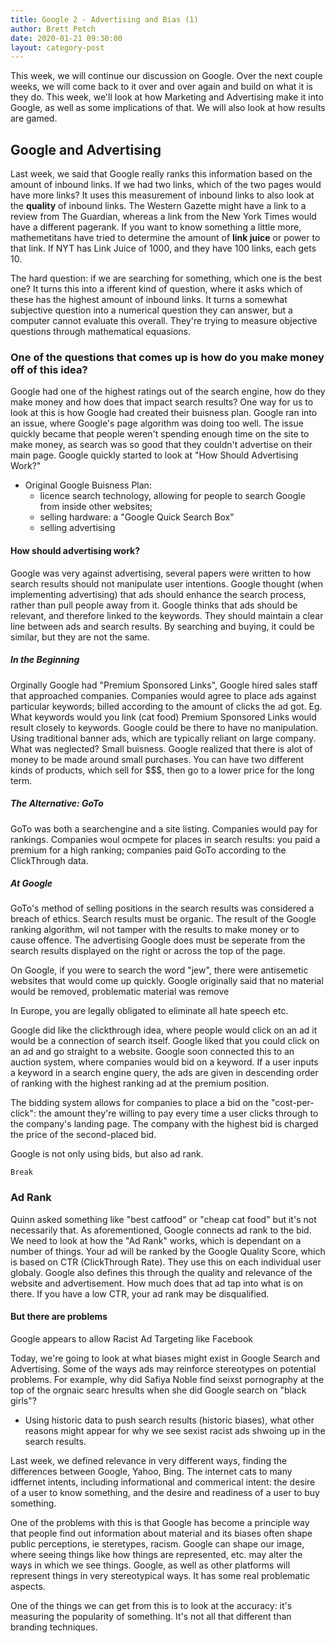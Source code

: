 ```yaml
---
title: Google 2 - Advertising and Bias (1)
author: Brett Petch
date: 2020-01-21 09:30:00
layout: category-post
---
```

This week, we will continue our discussion on Google. Over the next couple weeks, we will come back to it over and over again and build on what it is they do. This week, we'll look at how Marketing and Advertising make it into Google, as well as some implications of that. We will also look at how results are gamed.

## Google and Advertising
Last week, we said that Google really ranks this information based on the amount of inbound links. If we had two links, which of the two pages would have more links? It uses this measurement of inbound links to also look at the **quality** of inbound links. The Western Gazette might have a link to a review from The Guardian, whereas a link from the New York Times would have a different pagerank. If you want to know something a little more, mathemetitans have tried to determine the amount of **link juice** or power to that link. If NYT has Link Juice of 1000, and they have 100 links, each gets 10. 

The hard question: if we are searching for something, which one is the best one? It turns this into a ifferent kind of question, where it asks which of these has the highest amount of inbound links. It turns a somewhat subjective question into a numerical question they can answer, but a computer cannot evaluate this overall. They're trying to measure objective questions through mathematical equasions. 

### One of the questions that comes up is how do you make money off of this idea? 
Google had one of the highest ratings out of the search engine, how do they make money and how does that impact search results? One way for us to look at this is how Google had created their buisness plan. Google ran into an issue, where Google's page algorithm was doing too well. The issue quickly became that people weren't spending enough time on the site to make money, as search was so good that they couldn't advertise on their main page. Google quickly started to look at "How Should Advertising Work?"
- Original Google Buisness Plan:
    - licence search technology, allowing for people to search Google from inside other websites;
    - selling hardware: a "Google Quick Search Box"
    - selling advertising

#### How should advertising work?
Google was very against advertising, several papers were written to how search results should not manipulate user intentions. Google thought (when implementing advertising) that ads should enhance the search process, rather than pull people away from it. Google thinks that ads should be relevant, and therefore linked to the keywords. They should maintain a clear line between ads and search results. By searching and buying, it could be similar, but they are not the same.

##### In the Beginning
Orginally Google had "Premium Sponsored Links", Google hired sales staff that approached companies. Companies would agree to place ads against particular keywords; billed according to the amount of clicks the ad got.
Eg. What keywords would you link (cat food)
Premium Sponsored Links would result closely to keywords. Google could be there to have no manipulation. Using traditional banner ads, which are typically reliant on large company. What was neglected? Small buisness. Google realized that there is alot of money to be made around small purchases. You can have two different kinds of products, which sell for $$$, then go to a lower price for the long term.

##### The Alternative: GoTo
GoTo was both a searchengine and a site listing. Companies would pay for rankings. Companies woul ocmpete for places in search results: you paid a premium for a high ranking; companies paid GoTo according to the ClickThrough data.

##### At Google
GoTo's method of selling positions in the search results was considered a breach of ethics. Search results must be organic. The result of the Google ranking algorithm, wil not tamper with the results to make money or to cause offence. The advertising Google does must be seperate from the search results displayed on the right or across the top of the page.

On Google, if you were to search the word "jew", there were antisemetic websites that would come up quickly. Google originally said that no material would be removed, problematic material was remove

In Europe, you are legally obligated to eliminate all hate speech etc.

Google did like the clickthrough idea, where people would click on an ad it would be a connection of search itself. Google liked that you could click on an ad and go straight to a website. Google soon connected this to an auction system, where companies would bid on a keyword. If a user inputs a keyword in a search engine query, the ads are given in descending order of ranking with the highest ranking ad at the premium position. 

The bidding system allows for companies to place a bid on the "cost-per-click": the amount they're willing to pay every time a user clicks through to the company's landing page. The company with the highest bid is charged the price of the second-placed bid. 

Google is not only using bids, but also ad rank.

```
Break
```

### Ad Rank
Quinn asked something like "best catfood" or "cheap cat food" but it's not necessarily that. As aforementioned, Google connects ad rank to the bid. We need to look at how the "Ad Rank" works, which is dependant on a number of things. Your ad will be ranked by the Google Quality Score, which is based on CTR (ClickThrough Rate). They use this on each individual user globaly. Google also defines this through the quality and relevance of the website and advertisement. How much does that ad tap into what is on there. If you have a low CTR, your ad rank may be disqualified.

#### But there are problems
Google appears to allow Racist Ad Targeting like Facebook

Today, we're going to look at what biases might exist in Google Search and Advertising. Some of the ways ads may reinforce stereotypes on potential problems. For example, why did Safiya Noble find seixst pornography at the top of the orgnaic searc hresults when she did Google search on "black girls"?
- Using historic data to push search results (historic biases), what other reasons might appear for why we see sexist racist ads shwoing up in the search results. 

Last week, we defined relevance in very different ways, finding the differences between Google, Yahoo, Bing.
The internet cats to many idffernet intents, including informational and commerical intent: the desire of a user to know something, and the desire and readiness of a user to buy something.

One of the problems with this is that Google has become a principle way that people find out information about material and its biases often shape public perceptions, ie steretypes, racism. Google can shape our image, where seeing things like how things are represented, etc. may alter the ways in which we see things. Google, as well as other platforms will represent things in very stereotypical ways. It has some real problematic aspects. 

One of the things we can get from this is to look at the accuracy: it's measuring the popularity of something. It's not all that different than branding techniques. 